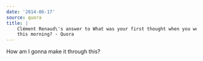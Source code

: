 ```yaml
---
date: '2014-06-17'
source: quora
title: |
    Clément Renaud\'s answer to What was your first thought when you woke up
    this morning? - Quora
---
```


How am I gonna make it through this?
